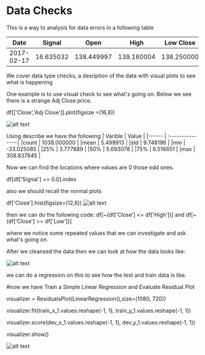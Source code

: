 # Data Checks

This is a way to analysis for data errors in a following table

|Date	      | Signal	  | Open	      | High	      | Low	Close	  | Adj Close   | 
| --------- |:---------:|:---------:  |:---------:  |:---------:  |:---------:  |
|2017-02-17	| 16.635032	| 138.449997	| 139.160004	| 138.250000	| 139.110001	| 132.366592| 

We cover data type checks, a desription of the data with visual plots to see what is happening

One example is to use visual check to see what's going on. Below we see there is a strange Adj Close price.

df[['Close','Adj Close']].plot(figsize =(16,8))

![alt text](https://github.com/ah0101/vigilant-octo-eureka1/blob/main/download%20(1).png "Close Vs Adj Close")

Using describe we have the following
| Varible | Value            |
|------   | :---------------:| 
|count    |    1038.000000   |
|mean     |    5.499913      |
|std      |     9.748196     |
|min      |   -33.025085     |
|25%      |     3.777889     |
|50%      |     5.693078     |
|75%      |     6.516651     |
|max      |   308.837845     |

Now we can find the locations where values are 0 those odd ones.

df[df['Signal'] == 0.0].index

also we should recall the normal plots

df['Close'].hist(figsize=(12,6))
![alt text](https://github.com/ah0101/vigilant-octo-eureka1/blob/main/close%20image.png "Close hist")

then we can do the following code:
df[~(df['Close'] <= df['High'])] and df[~(df['Close'] >= df['Low'])]

where we notice some repeated values that we can investigate and ask what's going on.

After we cleansed the data then we can look at how the data looks like:

![alt text](hhttps://github.com/ah0101/vigilant-octo-eureka1/blob/main/visual.png "visual")

we can do a regression on this to see how the test and train data is like.


#now we have Train a Simple Linear Regression and Evaluate Residual Plot

visualizer = ResidualsPlot(LinearRegression(),size=(1080, 720))

visualizer.fit(train_x_1.values.reshape(-1, 1), train_y_1.values.reshape(-1, 1))

visualizer.score(dev_x_1.values.reshape(-1, 1), dev_y_1.values.reshape(-1, 1))

visualizer.show()

![alt text](https://github.com/ah0101/vigilant-octo-eureka1/blob/main/test%20%26%20train.png "test&train")


